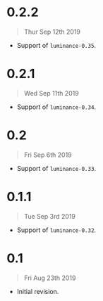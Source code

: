 # 0.2.2

> Thur Sep 12th 2019

  - Support of `luminance-0.35`.

# 0.2.1

> Wed Sep 11th 2019

  - Support of `luminance-0.34`.

# 0.2

> Fri Sep 6th 2019

  - Support of `luminance-0.33`.

# 0.1.1

> Tue Sep 3rd 2019

  - Support of `luminance-0.32`.

# 0.1

> Fri Aug 23th 2019

  - Initial revision.
